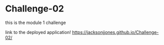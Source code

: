 # Challenge-02
this is the module 1 challenge

link to the deployed application!
https://jacksonjjones.github.io/Challenge-02/
